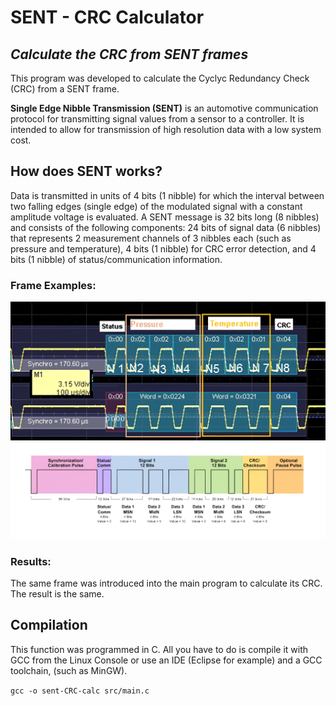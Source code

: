 # SENT - CRC Calculator
## _Calculate the CRC from SENT frames_

This program was developed to calculate the Cyclyc Redundancy Check (CRC) from a SENT frame.

**Single Edge Nibble Transmission (SENT)** is an automotive communication protocol for transmitting signal values from a sensor to a controller. It is intended to allow for transmission of high resolution data with a low system cost.

## How does SENT works?
Data is transmitted in units of 4 bits (1 nibble) for which the interval between two falling edges (single edge) of the modulated signal with a constant amplitude voltage is evaluated. A SENT message is 32 bits long (8 nibbles) and consists of the following components: 24 bits of signal data (6 nibbles) that represents 2 measurement channels of 3 nibbles each (such as pressure and temperature), 4 bits (1 nibble) for CRC error detection, and 4 bits (1 nibble) of status/communication information.

### Frame Examples:

![Alt text](sent-CRC-calculator/images/sampleFrame-1.png?raw=true "Sample Frame 1")
![Alt text](sent-CRC-calculator/images/sampleFrame-2.png?raw=true "Sample Frame 2")

### Results:
The same frame was introduced into the main program to calculate its CRC. The result is the same.

## Compilation
This function was programmed in C. All you have to do is compile it with GCC from the Linux Console or use an IDE (Eclipse for example) and a GCC toolchain, (such as MinGW).

`
gcc -o sent-CRC-calc src/main.c
`
